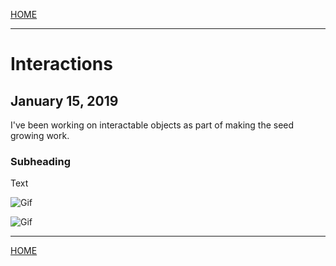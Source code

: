 

[HOME](https://avijr.com)

---

# Interactions
## January 15, 2019

I've been working on interactable objects as part of making the seed growing work.

### Subheading

Text

![Gif](/gifs/seed_throw.gig)

![Gif](/gifs/tree_enter.gig)

---

[HOME](https://avijr.com)
